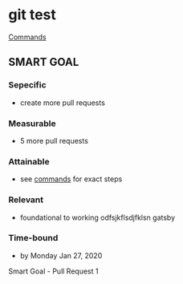 # git test

[Commands](commands.md)


## SMART GOAL
### Sepecific
- create more pull requests

### Measurable
- 5 more pull requests

### Attainable
- see [commands](commands.md) for exact steps

### Relevant
- foundational to working odfsjkflsdjfklsn gatsby

### Time-bound
- by Monday Jan 27, 2020

Smart Goal - Pull Request 1